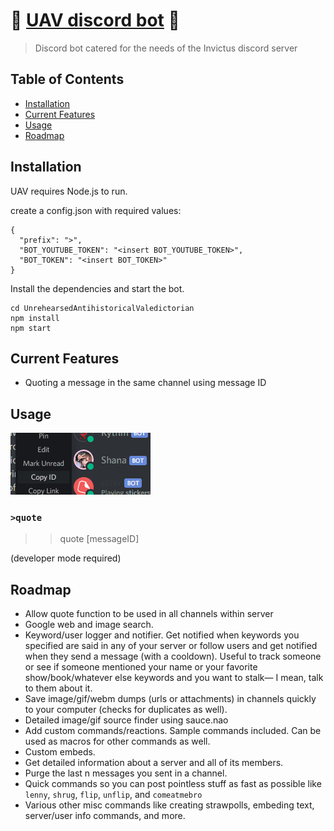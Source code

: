 # :wave: [UAV discord bot](https://github.com/Hantasmagoria/UnrehearsedAntihistoricalValedictorian) :egg:

> Discord bot catered for the needs of the Invictus discord server

## Table of Contents

- [Installation](#installation)
- [Current Features](#current-features)
- [Usage](#usage)
- [Roadmap](#roadmap)

## Installation

UAV requires Node.js to run.

create a config.json with required values:

```
{
  "prefix": ">",
  "BOT_YOUTUBE_TOKEN": "<insert BOT_YOUTUBE_TOKEN>",
  "BOT_TOKEN": "<insert BOT_TOKEN>"
}
```

Install the dependencies and start the bot.

```
cd UnrehearsedAntihistoricalValedictorian
npm install
npm start
```

## Current Features

- Quoting a message in the same channel using message ID

## Usage

![Demo gif](docs/media/demogif-quote.gif)

### `>quote`

> > quote [messageID]

(developer mode required)

## Roadmap

- Allow quote function to be used in all channels within server
- Google web and image search.
- Keyword/user logger and notifier. Get notified when keywords you specified are said in any of your server or follow users and get notified when they send a message (with a cooldown). Useful to track someone or see if someone mentioned your name or your favorite show/book/whatever else keywords and you want to stalk— I mean, talk to them about it.
- Save image/gif/webm dumps (urls or attachments) in channels quickly to your computer (checks for duplicates as well).
- Detailed image/gif source finder using sauce.nao
- Add custom commands/reactions. Sample commands included. Can be used as macros for other commands as well.
- Custom embeds.
- Get detailed information about a server and all of its members.
- Purge the last n messages you sent in a channel.
- Quick commands so you can post pointless stuff as fast as possible like `lenny`, `shrug`, `flip`, `unflip`, and `comeatmebro`
- Various other misc commands like creating strawpolls, embeding text, server/user info commands, and more.
